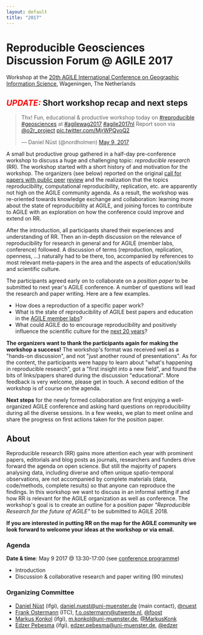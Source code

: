 ```yaml
---
layout: default
title: "2017"
---
```


# Reproducible Geosciences Discussion Forum @ AGILE 2017

Workshop at the [20th AGILE International Conference on Geographic Information Science](https://agile-online.org/index.php/conference/conference-2017), Wageningen, The Netherlands

<h2><span style="font-style: italic; color: red;">UPDATE:</span> Short workshop recap and next steps</h2>

<blockquote class="twitter-tweet" data-lang="en"><p lang="en" dir="ltr">Thx! Fun, educational &amp; productive workshop today on <a href="https://twitter.com/hashtag/reproducible?src=hash">#reproducible</a> <a href="https://twitter.com/hashtag/geosciences?src=hash">#geosciences</a> at <a href="https://twitter.com/hashtag/agilewag2017?src=hash">#agilewag2017</a> <a href="https://twitter.com/hashtag/agile2017nl?src=hash">#agile2017nl</a> Report soon via <a href="https://twitter.com/o2r_project">@o2r_project</a> <a href="https://t.co/MjrWPQyoQ2">pic.twitter.com/MjrWPQyoQ2</a></p>&mdash; Daniel Nüst (@nordholmen) <a href="https://twitter.com/nordholmen/status/861966842373472256">May 9, 2017</a></blockquote>
<script async src="//platform.twitter.com/widgets.js" charset="utf-8"></script>

A small but productive group gathered in a half-day pre-conference workshop to discuss a huge and challenging topic: _reproducible research_ (RR).
The workshop started with a short history of and motivation for the workshop. The organizers (see below) reported on the original [call for papers with public peer](https://github.com/reproducible-agile/reproducible-agile.github.io/issues/2) [review](https://github.com/reproducible-agile/reproducible-agile.github.io/issues/3) and the realization that the topics reproducibility, computational reproducibility, replication, etc. are apparently not high on the AGILE community agenda. As a result, the workshop was re-oriented towards knowledge exchange and collaboration: learning more about the state of reproducibility at AGILE, and joining forces to contribute to AGILE with an exploration on how the conference could improve and extend on RR.

After the introduction, all participants shared their experiences and understanding of RR. Then an in-depth discussion on the relevance of reproducibility for research in general and for AGILE (member labs, conference) followed. A discussion of terms (reproduction, replication, openness, ...) naturally had to be there, too, accompanied by references to most relevant meta-papers in the area and the aspects of education/skills and scientific culture.

The participants agreed early on to collaborate on a _position paper_ to be submitted to next year's AGILE conference. A number of questions will lead the research and paper writing. Here are a few examples.

- How does a reproduction of a specific paper work?
- What is the state of reproducibility of AGILE best papers and education in the [AGILE member labs](https://agile-online.org/index.php/community/members)?
- What could AGILE do to encourage reproducibility and positively influence the scientific culture for the [next 20 years](https://link.springer.com/chapter/10.1007/978-3-319-56759-4_20)?

**The organizers want to thank the participants again for making the workshop a success!** The workshop's format was received well as a "hands-on discussion", and not "just another round of presentations". As for the content, the participants were happy to learn about "what's happening in reproducible research", got a "first insight into a new field", and found the bits of links/papers shared during the discussion "educational". More feedback is very welcome, please get in touch. A second edition of the workshop is of course on the agenda.

**Next steps** for the newly formed collaboration are first enjoying a well-organized AGILE conference and asking hard questions on reproducibility during all the diverse sessions. In a few weeks, we plan to meet online and share the progress on first actions taken for the position paper.

## About

Reproducible research (RR) gains more attention each year with prominent papers, editorials and blog posts as journals, researchers and funders drive forward the agenda on open science.
But still the majority of papers analysing data, including diverse and often unique spatio-temporal observations, are not accompanied by complete materials (data, code/methods, complete results) so that anyone can reproduce the findings.
In this workshop we want to discuss in an informal setting if and how RR is relevant for the AGILE organization as well as conference.
The workshop's goal is to create an outline for a position paper _"Reproducible Research for the future of AGILE"_ to be submitted to AGILE 2018.

**If you are interested in putting RR on the map for the AGILE community we look forward to welcome your ideas at the workshop or via email.**

### Agenda

**Date & time**: May 9 2017 @ 13:30-17:00 (see [conference programme](https://agile-online.org/index.php/programme-2017/detailed-programme-2017))

- Introduction
- Discussion & collaborative research and paper writing (90 minutes)

### Organizing Committee

- [Daniel Nüst](https://orcid.org/0000-0002-0024-5046) (ifgi), daniel.nuest@uni-muenster.de (main contact), [@nuest](https://github.com/nuest)
- [Frank Ostermann](https://orcid.org/0000-0002-9317-8291) (ITC), f.o.ostermann@utwente.nl, [@foost](https://github.com/foost)
- [Markus Konkol](https://orcid.org/0000-0001-6651-0976) (ifgi), m.konkol@uni-muenster.de, [@MarkusKonk](https://github.com/MarkusKonk)
- [Edzer Pebesma](https://orcid.org/0000-0001-8049-7069) (ifgi), edzer.pebesma@uni-muenster.de, [@edzer](https://github.com/edzer)
